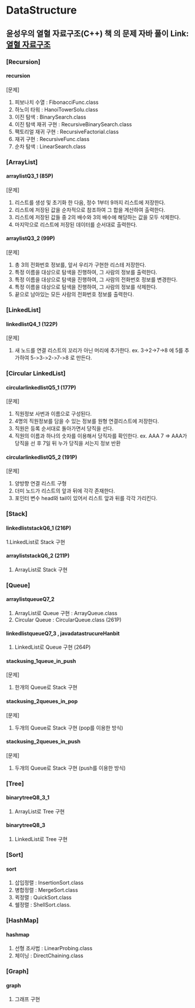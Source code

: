 # DataStructure
## 윤성우의 열혈 자료구조(C++) 책 의 문제 자바 풀이 Link: [열혈 자료구조][booklink]
[booklink]: http://www.yes24.com/Product/Goods/6214396?scode=032&OzSrank=1 "Go Book"


### [Recursion]

#### recursion

[문제]
1. 피보나치 수열 : FibonacciFunc.class
2. 하노이 타워 : HanoiTowerSolu.class
3. 이진 탐색 : BinarySearch.class
4. 이진 탐색 재귀 구현 : RecursiveBinarySearch.class
5. 팩토리얼 재귀 구현 : RecursiveFactorial.class
6. 재귀 구현 : RecursiveFunc.class
7. 순차 탐색 : LinearSearch.class

### [ArrayList]

#### arraylistQ3_1 (85P)

[문제]
1. 리스트를 생성 및 초기화 한 다음, 정수 1부터 9까지 리스트에 저장한다.
2. 리스트에 저장된 값을 순차적으로 참조하여 그 합을 계산하여 출력한다.
3. 리스트에 저장된 값들 중 2의 배수와 3의 배수에 해당하는 값을 모두 삭제한다.
4. 마지막으로 리스트에 저장된 데이터를 순서대로 출력한다.

#### arraylistQ3_2 (99P)

[문제]
1. 총 3의 전화번호 정보를, 앞서 우리가 구현한 리스테 저장한다.
2. 특정 이름을 대상으로 탐색을 진행하여, 그 사람의 정보를 출력한다.
3. 특정 이름을 대상으로 탐색을 진행하여, 그 사람의 전화번호 정보를 변경한다.
4. 특정 이름을 대상으로 탐색을 진행하여, 그 사람의 정보를 삭제한다.
5. 끝으로 남아있는 모든 사람의 전화번호 정보를 출력한다.

### [LinkedList]

#### linkedlistQ4_1 (122P)

[문제]
1. 새 노드를 연결 리스트의 꼬리가 아닌 머리에 추가한다.
ex. 3->2->7->8 에 5를 추가하여 5->3->2->7->8 로 만든다.

### [Circular LinkedList] 

#### circularlinkedlistQ5_1 (177P)

[문제]
1. 직원정보 사번과 이름으로 구성된다.
2. 4명의 직원정보를 담을 수 있는 정보를 원형 연결리스트에 저장한다.
3. 직원은 등록 순서대로 돌아가면서 당직을 선다.
4. 직원의 이름과 하나의 숫자를 이용해서 당직자를 확인한다.
ex. AAA 7 => AAA가 당직을 선 후 7일 뒤 누가 당직을 서는지 정보 반환

#### circularlinkedlistQ5_2 (191P)

[문제]
1. 양방향 연결 리스트 구형
2. 더미 노드가 리스트의 앞과 뒤에 각각 존재한다.
3. 포인터 변수 head와 tail이 있어서 리스트 앞과 뒤를 각각 가리킨다.

### [Stack]

#### linkedliststackQ6_1 (216P)

1.LinkedList로 Stack 구현

#### arrayliststackQ6_2 (211P)

1. ArrayList로 Stack 구현

### [Queue]

#### arraylistqueueQ7_2 

1. ArrayList로 Queue 구현 : ArrayQueue.class 
2. Circular Queue : CircularQueue.class (261P)

#### linkedlistqueueQ7_3 , javadatastrucureHanbit

1. LinkedList로 Queue 구현 (264P)

#### stackusing_1queue_in_push

[문제]
1. 한개의 Queue로 Stack 구현

#### stackusing_2queues_in_pop

[문제]
1. 두개의 Queue로 Stack 구현 (pop를 이용한 방식)

#### stackusing_2queues_in_push

[문제]
1. 두개의 Queue로 Stack 구현 (push를 이용한 방식)

### [Tree]

#### binarytreeQ8_3_1

1. ArrayList로 Tree 구현

#### binarytreeQ8_3

1. LinkedList로 Tree 구현

### [Sort]
#### sort

1. 삽입정렬 : InsertionSort.class
2. 병합정렬 : MergeSort.class
3. 퀵정렬 : QuickSort.class
4. 쉘정렬 : ShellSort.class.

### [HashMap]
#### hashmap

1. 선형 조사법 : LinearProbing.class
2. 체이닝 : DirectChaining.class

### [Graph]
#### graph
1. 그래프 구현

